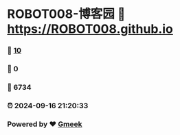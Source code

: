 # ROBOT008-博客园 :link: https://ROBOT008.github.io 
### :page_facing_up: [10](https://ROBOT008.github.io/tag.html) 
### :speech_balloon: 0 
### :hibiscus: 6734 
### :alarm_clock: 2024-09-16 21:20:33 
### Powered by :heart: [Gmeek](https://github.com/Meekdai/Gmeek)
